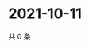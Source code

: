 # 2021-10-11

共 0 条

<!-- BEGIN WEIBO -->
<!-- 最后更新时间 Mon Oct 11 2021 21:17:58 GMT+0800 (China Standard Time) -->

<!-- END WEIBO -->
